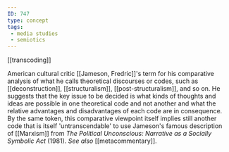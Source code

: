 ```yaml
---
ID: 747
type: concept
tags: 
 - media studies
 - semiotics
---
```


[[transcoding]]

 American
cultural critic [[Jameson, Fredric]]'s term for his
comparative analysis of what he calls theoretical discourses or codes,
such as [[deconstruction]],
[[structuralism]],
[[post-structuralism]], and
so on. He suggests that the key issue to be decided is what kinds of
thoughts and ideas are possible in one theoretical code and not another
and what the relative advantages and disadvantages of each code are in
consequence. By the same token, this comparative viewpoint itself
implies still another code that is itself 'untranscendable' to use
Jameson's famous description of
[[Marxism]] from *The Political Unconscious: Narrative as a Socially Symbolic Act* (1981).
*See also* [[metacommentary]].
